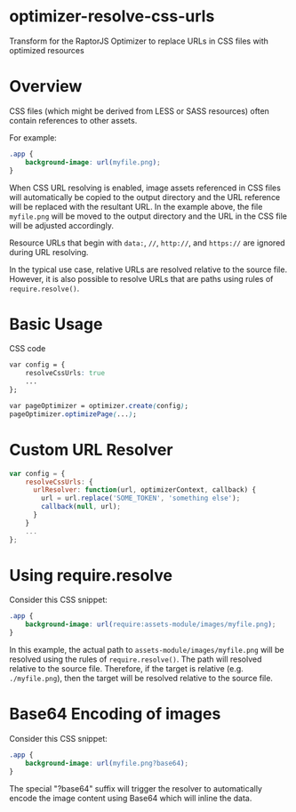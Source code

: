optimizer-resolve-css-urls
==========================

Transform for the RaptorJS Optimizer to replace URLs in CSS files with optimized resources

# Overview
CSS files (which might be derived from LESS or SASS resources) often contain references to other assets.

For example:
```css
.app {
    background-image: url(myfile.png);
}
```

When CSS URL resolving is enabled, image assets referenced in CSS files will automatically
be copied to the output directory and the URL reference will be replaced with the resultant URL.
In the example above, the file `myfile.png` will be moved to the output directory and the URL in the CSS
file will be adjusted accordingly.

Resource URLs that begin with `data:`, `//`, `http://`, and `https://` are ignored during URL resolving.

In the typical use case, relative URLs are resolved relative to the source file. However, it is also possible
to resolve URLs that are paths using rules of `require.resolve()`.


# Basic Usage
CSS code 

```css
var config = {
    resolveCssUrls: true
    ...
};

var pageOptimizer = optimizer.create(config);
pageOptimizer.optimizePage(...);
```

# Custom URL Resolver
```javascript
var config = {
    resolveCssUrls: {
      urlResolver: function(url, optimizerContext, callback) {
        url = url.replace('SOME_TOKEN', 'something else');
        callback(null, url);
      }
    }
    ...
};
```
# Using require.resolve
Consider this CSS snippet:
```css
.app {
    background-image: url(require:assets-module/images/myfile.png);
}
```

In this example, the actual path to `assets-module/images/myfile.png` will
be resolved using the rules of `require.resolve()`.
The path will resolved relative to the source file.
Therefore, if the target is relative (e.g. `./myfile.png`), then the target will be
resolved relative to the source file.

# Base64 Encoding of images
Consider this CSS snippet:
```css
.app {
    background-image: url(myfile.png?base64);
}
```

The special "?base64" suffix will trigger the resolver to automatically encode
the image content using Base64 which will inline the data.
